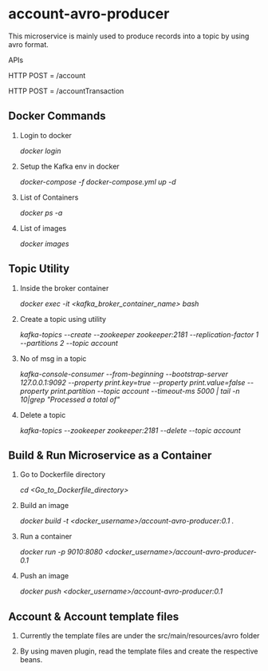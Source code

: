 # account-avro-producer

This microservice is mainly used to produce records into a topic by using avro format.

APIs

HTTP POST = /account

HTTP POST = /accountTransaction

## Docker Commands

  1. Login to docker
  
        _docker login_

  2. Setup the Kafka env in docker
  
        _docker-compose -f docker-compose.yml up -d_
  
  3. List of Containers
  
        _docker ps -a_
  
  4. List of images
      
      _docker images_
      
 ## Topic Utility
 
  1. Inside the broker container
  
      _docker exec -it <kafka_broker_container_name> bash_
      
  2. Create a topic using utility
      
      _kafka-topics --create --zookeeper zookeeper:2181 --replication-factor 1 --partitions 2 --topic account_
    
  3. No of msg in a topic
  
      _kafka-console-consumer  --from-beginning --bootstrap-server 127.0.0.1:9092 --property print.key=true  --property print.value=false --property print.partition  --topic account --timeout-ms 5000 | tail -n 10|grep "Processed a total of"_
  
  4. Delete a topic
  
      _kafka-topics --zookeeper zookeeper:2181 --delete --topic account_


## Build & Run Microservice as a Container

  1. Go to Dockerfile directory

      _cd <Go_to_Dockerfile_directory>_

  2. Build an image
  
      _docker build -t <docker_username>/account-avro-producer:0.1 ._
  
  3. Run a container
  
      _docker run -p 9010:8080 <docker_username>/account-avro-producer-0.1_
  
  4. Push an image
  
      _docker push <docker_username>/account-avro-producer:0.1_
      
  
 ## Account & Account template files
 
  1. Currently the template files are under the src/main/resources/avro folder

  2. By using maven plugin, read the template files and create the respective beans.

